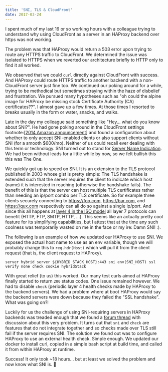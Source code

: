 ```yaml
---
title: 'SNI, TLS & CloudFront'
date: 2017-03-24
---
```


I spent much of my last 16 or so working hours with a colleague trying to understand why using CloudFront as a server in an HAProxy backend over https was not working.

The problem was that HAProxy would return a 503 error upon trying to route any HTTPS traffic to CloudFront. We determined the issue was isolated to HTTPS when we reverted our architecture briefly to HTTP only to find it all worked.

We observed that we could `curl` directly against CloudFront with success. And HAProxy could route HTTPS traffic to another backend with a non-CloudFront server just fine too. We continued our poking around for a while, trying to be methodical but sometimes straying within the haze of disbelief and frustration. We pursued many hypotheses such as "oh could the alpine image for HAProxy be missing stock Certificate Authority (CA) certificates??". I almost gave up a few times. At those times I resorted to breaks usually in the form or water, snacks, and walks.

Late in the day my colleague said something like "Hey... what do you know about SNI?". He had gone poking around in the CloudFront settings footnote:[[2014 Amazon announcement](https://aws.amazon.com/about-aws/whats-new/2014/03/05/amazon-cloudront-announces-sni-custom-ssl/)] and found a configuration about whether to only accept SNI-enabled clients or also support clients without SNI (for a smooth $600/mo). Neither of us could recall ever dealing with this term or technology. SNI turned out to stand for
[Server Name Indication](https://en.wikipedia.org/wiki/Server_Name_Indication). We had been without leads for a little while by now, so we felt bullish this this was The One.

We quickly got up to speed on SNI. It is an extension to the TLS protocol published in 2003 whose gist is pretty simple: The TLS handshake is extended such that the server requires the client to indicate which host (name) it is interested in reaching (otherwise the handshake fails). The benefit of this is that the server can host multiple TLS certificates rather than needing an ip/port combo per TLS certificate. So for example three clients securely connecting to https://foo.com, https://bar.com, and https://qux.com respectively can all do so against a single ip/port. And since this all happens at [layer 4 in the ISO model](https://en.wikipedia.org/wiki/OSI_model) all layer 7 protocols can benefit (HTTP, FTP, SMTP, HTTP, ...). This seems like an actually pretty cool feature for its simplifying capabilities, but I attest that at the time any such coolness was temporarily wasted on me in the face or my ire: Damn SNI! :).

The following is an example of how we updated our HAProxy to use SNI. We exposed the actual host name to use as an env variable, though we will probably change this to `req.hdr(Host)` which will pull it from the client request (that is, the client request to HAProxy).

```
server hybrid_server ${HYBRID_STACK_HOST}:443 sni env(SNI_HOST) ssl verify none check cookie hybridStack
```

With great relief (to us) this worked. Our many test curls aimed at HAProxy finally started to return `200` status codes. One issue remained however. We had to disable `check` (periodic layer 4 health checks made by HAProxy to the backend servers). We had a problem where at boot HAProxy would say the backend servers were down because they failed the "SSL handshake". What was going on?!

Luckily for us the challenge of using SNI-requiring servers in HAProxy backends was treaded enough that we found a [forum thread](http://discourse.haproxy.org/t/can-1-6-do-sni-on-backend/278) with discussion about this very problem. It turns out that `sni` and `check` are features that do not integrate together and so checks made over TLS still fail if the server requires SNI. The solution we found out was to configure HAProxy to use an external health check. Simple enough. We updated our docker to install curl, copied in a simple bash script at build time, and called it from within HAProxy at runtime.

Success! It only took ~18 hours... but at least we solved the problem and now know what SNI is. 🐪
